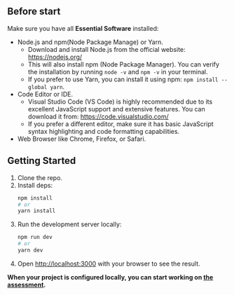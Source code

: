 ## Before start
Make sure you have all **Essential Software** installed:
- Node.js and npm(Node Package Manage) or Yarn. 
  - Download and install Node.js from the official website: https://nodejs.org/
  - This will also install npm (Node Package Manager). You can verify the installation by running `node -v` and `npm -v` in your terminal. 
  - If you prefer to use Yarn, you can install it using npm: `npm install --global yarn`.
- Code Editor or IDE.
  - Visual Studio Code (VS Code) is highly recommended due to its excellent JavaScript support and extensive features. You can download it from: https://code.visualstudio.com/
  - If you prefer a different editor, make sure it has basic JavaScript syntax highlighting and code formatting capabilities.
- Web Browser like Chrome, Firefox, or Safari.

## Getting Started
1. Clone the repo.
2. Install deps:
    ```bash
    npm install
    # or
    yarn install
    ```
3. Run the development server locally:
    ```bash
    npm run dev
    # or
    yarn dev
    ```
4. Open [http://localhost:3000](http://localhost:3000) with your browser to see the result.

**When your project is configured locally, you can start working on [the assessment](./assessment.md).**
